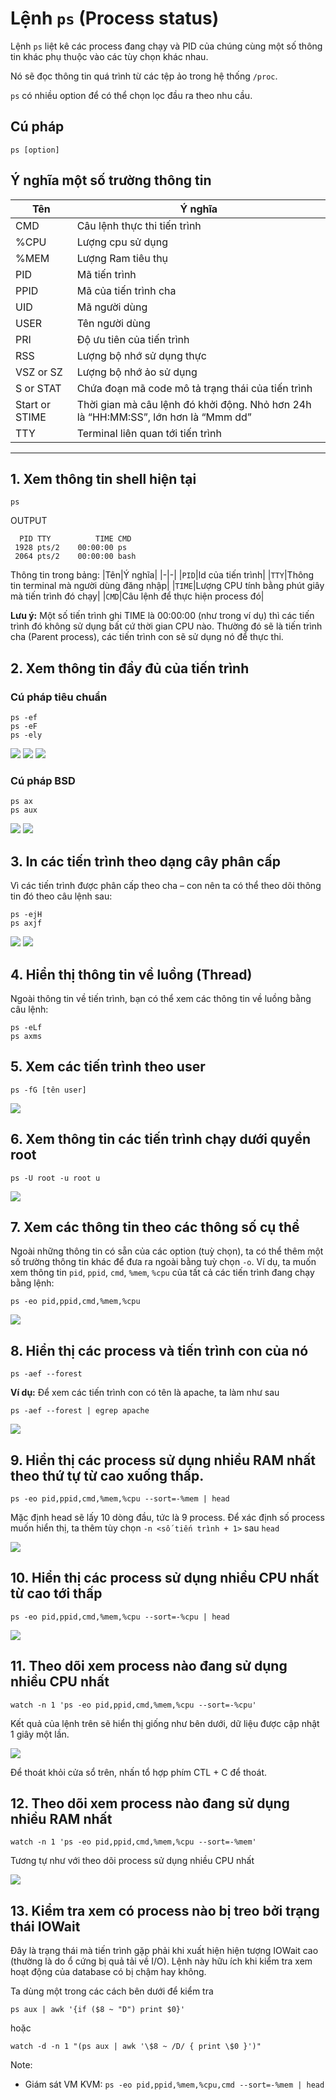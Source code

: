 # Lệnh `ps` (Process status)

Lệnh `ps` liệt kê các process đang chạy và PID của chúng cùng một số thông tin khác phụ thuộc vào các tùy chọn khác nhau.

Nó sẽ đọc thông tin quá trình từ các tệp ảo trong hệ thống `/proc`. 

`ps` có nhiều option để có thể chọn lọc đầu ra theo nhu cầu.

## Cú pháp
```
ps [option]
```

## Ý nghĩa một số trường thông tin
|Tên|Ý nghĩa|
|-|-|
|CMD|Câu lệnh thực thi tiến trình|
|%CPU|Lượng cpu sử dụng|
|%MEM|Lượng Ram tiêu thụ|
|PID|Mã tiến trình|
|PPID|Mã của tiến trình cha|
|UID|Mã người dùng|
|USER|Tên người dùng|
|PRI|Độ ưu tiên của tiến trình|
|RSS|Lượng bộ nhớ sử dụng thực|
|VSZ or SZ|Lượng bộ nhớ ảo sử dụng|
|S or STAT|Chứa đoạn mã code mô tả trạng thái của tiến trình|
|Start or STIME|Thời gian mà câu lệnh đó khởi động. Nhỏ hơn 24h là “HH:MM:SS”, lớn hơn là “Mmm dd”|
|TTY|Terminal liên quan tới tiến trình|

----

## 1. Xem thông tin shell hiện tại
```
ps
```
OUTPUT
```
  PID TTY          TIME CMD
 1928 pts/2    00:00:00 ps
 2064 pts/2    00:00:00 bash
```

Thông tin trong bảng:
|Tên|Ý nghĩa|
|-|-|
|`PID`|Id của tiến trình|
|`TTY`|Thông tin terminal mà người dùng đăng nhập|
|`TIME`|Lượng CPU tính bằng phút giây mà tiến trình đó chạy|
|`CMD`|Câu lệnh để thực hiện process đó|

**Lưu ý:** Một số tiến trình ghi TIME là 00:00:00 (như trong ví dụ) thì các tiến trình đó không sử dụng bất cứ thời gian CPU nào. Thường đó sẽ là tiến trình cha (Parent process), các tiến trình con sẽ sử dụng nó để thực thi.

## 2. Xem thông tin đầy đủ của tiến trình
### Cú pháp tiêu chuẩn
```
ps -ef
ps -eF
ps -ely
```

<img src = "https://i.imgur.com/x1GKgWd.png">

<img src = "https://i.imgur.com/R1K5Rpm.png">

<img src = "https://i.imgur.com/UTFRvbI.png">

### Cú pháp BSD
```
ps ax
ps aux
```

<img src="https://i.imgur.com/WqMsQ8M.png">

<img src="https://i.imgur.com/PRRZO3V.png">

## 3. In các tiến trình theo dạng cây phân cấp
Vì các tiến trình được phân cấp theo cha – con nên ta có thể theo dõi thông tin đó theo câu lệnh sau:
```
ps -ejH
ps axjf
```

<img src="https://i.imgur.com/Np5yB0m.png">

<img src="https://i.imgur.com/uT5Yo0G.png">

## 4. Hiển thị thông tin về luồng (Thread)
Ngoài thông tin về tiến trình, bạn có thể xem các thông tin về luồng bằng câu lệnh:
```
ps -eLf
ps axms
```

## 5. Xem các tiến trình theo user
```
ps -fG [tên user]
```

<img src="https://i.imgur.com/SqxqrQB.png">

## 6. Xem thông tin các tiến trình chạy dưới quyền root
```
ps -U root -u root u
```

<img src="https://i.imgur.com/erSaIe7.png">

## 7. Xem các thông tin theo các thông số cụ thể
Ngoài những thông tin có sẵn của các option (tuỳ chọn), ta có thể thêm một số trường thông tin khác để đưa ra ngoài bằng tuỳ chọn `-o`. Ví dụ, ta muốn xem thông tin `pid`, `ppid`, `cmd`, `%mem`, `%cpu` của tất cả các tiến trình đang chạy bằng lệnh:

```
ps -eo pid,ppid,cmd,%mem,%cpu
```

<img src="https://i.imgur.com/V97TnMd.png">

## 8. Hiển thị các process và tiến trình con của nó
```
ps -aef --forest
```

**Ví dụ:** Để xem các tiến trình con có tên là apache, ta làm như sau
```
ps -aef --forest | egrep apache
```

<img src="https://i.imgur.com/2WDy3Sv.png">

## 9. Hiển thị các process sử dụng nhiều RAM nhất theo thứ tự từ cao xuống thấp.
```
ps -eo pid,ppid,cmd,%mem,%cpu --sort=-%mem | head
```

Mặc định head sẽ lấy 10 dòng đầu, tức là 9 process. Để xác định số process muốn hiển thị, ta thêm tùy chọn `-n <số tiến trình + 1>` sau `head`

<img src="https://i.imgur.com/3yJ9yVc.png">

## 10. Hiển thị các process sử dụng nhiều CPU nhất từ cao tới thấp
```
ps -eo pid,ppid,cmd,%mem,%cpu --sort=-%cpu | head
```
<img src="https://i.imgur.com/v9Y5N6B.png">

## 11. Theo dõi xem process nào đang sử dụng nhiều CPU nhất
```
watch -n 1 'ps -eo pid,ppid,cmd,%mem,%cpu --sort=-%cpu'
```
Kết quả của lệnh trên sẽ hiển thị giống như bên dưới, dữ liệu được cập nhật 1 giây một lần.

<img src="https://i.imgur.com/S3SPbUz.png">

Để thoát khỏi cửa sổ trên, nhấn tổ hợp phím CTL + C để thoát.

## 12. Theo dõi xem process nào đang sử dụng nhiều RAM nhất
```
watch -n 1 'ps -eo pid,ppid,cmd,%mem,%cpu --sort=-%mem'
```
Tương tự như với theo dõi process sử dụng nhiều CPU nhất

<img src="https://i.imgur.com/UyGw6kU.png">

## 13. Kiểm tra xem có process nào bị treo bởi trạng thái IOWait
Đây là trạng thái mà tiến trình gặp phải khi xuất hiện hiện tượng IOWait cao (thường là do ổ cứng bị quả tải về I/O). Lệnh này hữu ích khi kiểm tra xem hoạt động của database có bị chậm hay không.

Ta dùng một trong các cách bên dưới để kiểm tra

```
ps aux | awk '{if ($8 ~ "D") print $0}'
```

hoặc

```
watch -d -n 1 "(ps aux | awk '\$8 ~ /D/ { print \$0 }')"
```

Note:
- Giám sát VM KVM: `ps -eo pid,ppid,%mem,%cpu,cmd --sort=-%mem | head`
